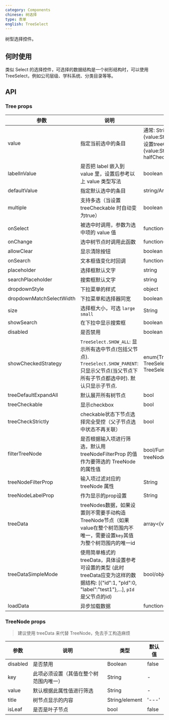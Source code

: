 ```yaml
---
category: Components
chinese: 树选择
type: 表单
english: TreeSelect
---
```


树型选择控件。

## 何时使用

类似 Select 的选择控件，可选择的数据结构是一个树形结构时，可以使用 TreeSelect，例如公司层级、学科系统、分类目录等等。

## API

### Tree props

| 参数       | 说明                                      | 类型       | 默认值 |
|-----------|------------------------------------------|------------|--------|
| value    | 指定当前选中的条目 | 通常: String/Array<String>. 设置labelInValue: {value:String,label:React.Node}/Array<{value,label}>. 设置treeCheckStrictly(halfChecked默认为false): {value:String,label:React.Node, halfChecked}/Array<{value,label,halfChecked}>. |  无  |
| labelInValue | 是否把 label 嵌入到 value 里，设置后参考以上 value 类型写法  | boolean | false |
| defaultValue | 指定默认选中的条目 | string/Array<String>   |  无  |
| multiple   | 支持多选（当设置 treeCheckable 时自动变为true） | boolean | false |
| onSelect | 被选中时调用，参数为选中项的 value 值 | function(value, node, extra) | 无   |
| onChange | 选中树节点时调用此函数 | function(value, label, extra) | 无 |
| allowClear | 显示清除按钮 | boolean | false |
| onSearch | 文本框值变化时回调 | function(value: String) |  |
| placeholder | 选择框默认文字 | string | 无 |
| searchPlaceholder | 搜索框默认文字 | string | 无 |
| dropdownStyle | 下拉菜单的样式 | object | 无 |
| dropdownMatchSelectWidth | 下拉菜单和选择器同宽 | boolean | true |
| size    | 选择框大小，可选 `large` `small`  | String      |      default      |
| showSearch | 在下拉中显示搜索框 | boolean | false |
| disabled | 是否禁用 | boolean | false |
| showCheckedStrategy | `TreeSelect.SHOW_ALL`: 显示所有选中节点(包括父节点). `TreeSelect.SHOW_PARENT`: 只显示父节点(当父节点下所有子节点都选中时). 默认只显示子节点. | enum{TreeSelect.SHOW_ALL, TreeSelect.SHOW_PARENT, TreeSelect.SHOW_CHILD } | TreeSelect.SHOW_CHILD |
| treeDefaultExpandAll | 默认展开所有树节点 | bool | false |
| treeCheckable | 显示checkbox | bool | false |
| treeCheckStrictly | checkable状态下节点选择完全受控（父子节点选中状态不再关联）| bool | false |
| filterTreeNode | 是否根据输入项进行筛选，默认用 treeNodeFilterProp 的值作为要筛选的 TreeNode 的属性值 | bool/Function(inputValue:string, treeNode:TreeNode) (函数需要返回bool值) | Function |
| treeNodeFilterProp | 输入项过滤对应的 treeNode 属性 | String | 'value' |
| treeNodeLabelProp | 作为显示的prop设置 | String | 'title' |
| treeData | treeNodes数据，如果设置则不需要手动构造TreeNode节点（如果value在整个树范围内不唯一，需要设置`key`其值为整个树范围内的唯一id | array<{value, label, children}> | [] |
|treeDataSimpleMode | 使用简单格式的treeData，具体设置参考可设置的类型 (此时treeData应变为这样的数据结构: [{"id":1, "pId":0, "label":"test1"},...], `pId`是父节点的id) | bool/object{id:'id', pId:'pId', rootPId:null} | false |
| loadData | 异步加载数据 | function(node) | - |

### TreeNode props
> 建议使用 treeData 来代替 TreeNode，免去手工构造麻烦

| 参数       | 说明                                      | 类型       | 默认值 |
|-----------|------------------------------------------|------------|--------|
| disabled    | 是否禁用 | Boolean   |  false  |
| key   | 此项必须设置（其值在整个树范围内唯一） |  String | - |
| value   | 默认根据此属性值进行筛选 | String | - |
| title | 树节点显示的内容 | String/element | '---' |
| isLeaf | 是否是叶子节点 | bool | false |
